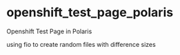 # openshift_test_page_polaris
Openshift Test Page in Polaris

using fio to create random files with difference sizes
